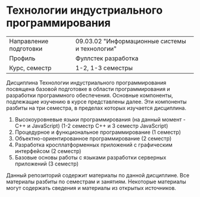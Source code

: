 # Технологии индустриального программирования
|||
|---|---|
|Направление подготовки|09.03.02 "Информационные системы и технологии"|
|Профиль|Фуллстек разработка|
|Курс, семестр|1-2, 1-3 семестры|

Дисциплина Технологии индустриального программирования посвящена базовой подготовке в области программирования и разработки программного обеспечения. Основные компоненты, подлежащие изучению в курсе представлены далее. Эти компоненты разбиты на три семестра, в пределах которых изучается дисциплина. 
1. Высокоуровневые языки программирования (на данный момент - C++ и JavaScript) (1-2 семестр C++ и 3 семестр JavaScript)
2. Процедурное и функциональное программирование (1 семестр)
3. Объектно-ориентированное программирование (2 семестр)
4. Разработка кросплатформенных приложений с графическим интерфейсом (2 семестр)
5. Базовые основы работы с языками разработки серверных приложений (3 семестр)

Данный репозиторий содержит материалы по данной дисциплине. Все материалы разбиты по семестрам и занятиям. Некоторые материалы могут содержать сведения и материалы из открытых источников.